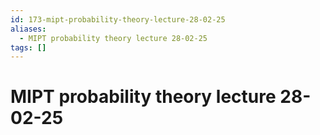 ```yaml
---
id: 173-mipt-probability-theory-lecture-28-02-25
aliases:
  - MIPT probability theory lecture 28-02-25
tags: []
---
```


# MIPT probability theory lecture 28-02-25

